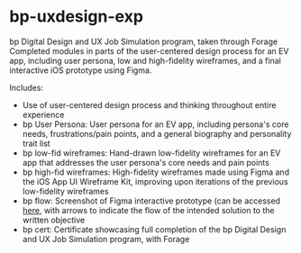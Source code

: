 # bp-uxdesign-exp
bp Digital Design and UX Job Simulation program, taken through Forage
Completed modules in parts of the user-centered design process for an EV app, including user persona, low and high-fidelity wireframes, and a final interactive iOS prototype using Figma. 

Includes:
- Use of user-centered design process and thinking throughout entire experience
- bp User Persona: User persona for an EV app, including persona's core needs, frustrations/pain points, and a general biography and personality trait list
- bp low-fid wireframes: Hand-drawn low-fidelity wireframes for an EV app that addresses the user persona's core needs and pain points
- bp high-fid wireframes: High-fidelity wireframes made using Figma and the iOS App UI Wireframe Kit, improving upon iterations of the previous low-fidelity wireframes
- bp flow: Screenshot of Figma interactive prototype (can be accessed [here](https://www.figma.com/file/wgHlSeN7D2u6PgtcnEIEYw/bp-forage?type=design&node-id=533%3A1198&mode=design&t=GR8ykRJgURHSpqp0-1), with arrows to indicate the flow of the intended solution to the written objective
- bp cert: Certificate showcasing full completion of the bp Digital Design and UX Job Simulation program, with Forage

